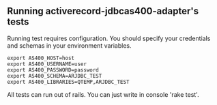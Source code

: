 ## Running activerecord-jdbcas400-adapter's tests

Running test requires configuration. You should specify your credentials and schemas in your environment variables.

```
export AS400_HOST=host
export AS400_USERNAME=user
export AS400_PASSWORD=password
export AS400_SCHEMA=ARJDBC_TEST
export AS400_LIBRARIES=QTEMP,ARJDBC_TEST
```

All tests can run out of rails. You can just write in console 'rake test'.
